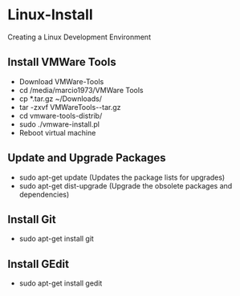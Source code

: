 # Linux-Install
Creating a Linux Development Environment


## Install VMWare Tools
  
* Download VMWare-Tools
* cd /media/marcio1973/VMWare Tools
* cp *.tar.gz ~/Downloads/
* tar -zxvf VMWareTools-<version>-tar.gz
* cd vmware-tools-distrib/
* sudo ./vmware-install.pl
* Reboot virtual machine


## Update and Upgrade Packages

* sudo apt-get update (Updates the package lists for upgrades)
* sudo apt-get dist-upgrade (Upgrade the obsolete packages and dependencies)


## Install Git

* sudo apt-get install git 


## Install GEdit
* sudo apt-get install gedit
